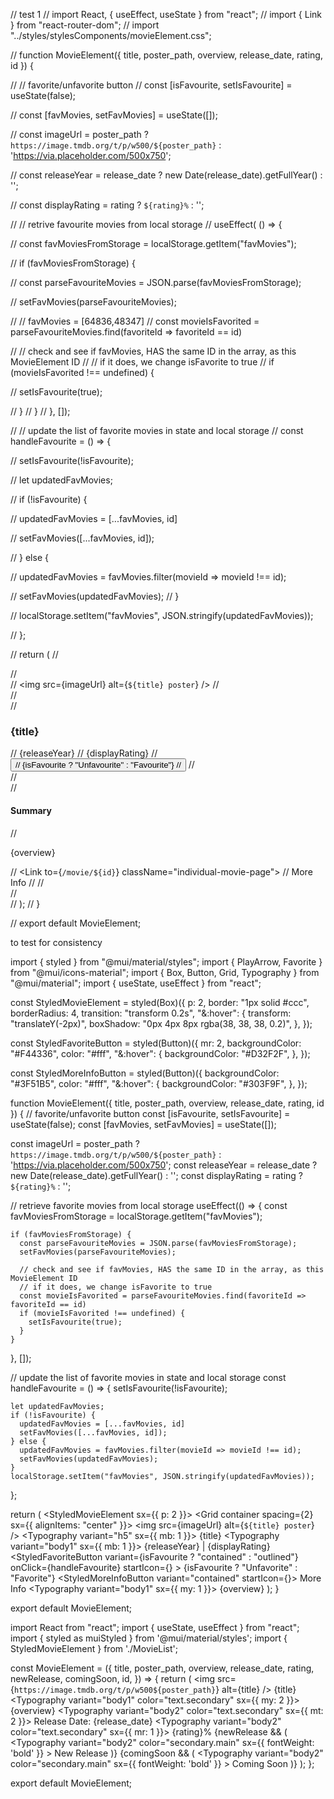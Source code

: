 
// test 1
// import React, { useEffect, useState } from "react";
// import { Link } from "react-router-dom";
// import "../styles/stylesComponents/movieElement.css";

// function MovieElement({ title, poster_path, overview, release_date, rating, id }) {

//   // favorite/unfavorite button
//   const [isFavourite, setIsFavourite] = useState(false);

//   const [favMovies, setFavMovies] = useState([]);


//   const imageUrl = poster_path ? `https://image.tmdb.org/t/p/w500/${poster_path}` : 'https://via.placeholder.com/500x750';

//   const releaseYear = release_date ? new Date(release_date).getFullYear() : '';

//   const displayRating = rating ? `${rating}%` : '';


//   // retrive favourite movies from local storage
//   useEffect( () => {
    
//     const favMoviesFromStorage = localStorage.getItem("favMovies");


//     if (favMoviesFromStorage) {

//       const parseFavouriteMovies = JSON.parse(favMoviesFromStorage);

//       setFavMovies(parseFavouriteMovies);

//       // favMovies = [64836,48347]
//       const movieIsFavorited = parseFavouriteMovies.find(favoriteId => favoriteId == id)


//       // check and see if favMovies, HAS the same ID in the array, as this MovieElement ID
//       // if it does, we change isFavorite to true
//       if (movieIsFavorited !== undefined) {

//        setIsFavourite(true);

//       }
//     }
//   }, []);



//   // update the list of favorite movies in state and local storage
//    const handleFavourite = () => {

//     setIsFavourite(!isFavourite);

//     let updatedFavMovies;

//     if (!isFavourite) {

//       updatedFavMovies = [...favMovies, id]

//       setFavMovies([...favMovies, id]);

//     } else {

//       updatedFavMovies = favMovies.filter(movieId => movieId !== id);

//       setFavMovies(updatedFavMovies);
//     }

//     localStorage.setItem("favMovies", JSON.stringify(updatedFavMovies));

//   };


//   return (
//     <div className="movie-element">
//       <div className="movie-poster">
//         <img src={imageUrl} alt={`${title} poster`} />
//       </div>
//       <div className="basic_info">
//         <h3>{title}</h3>
//         <span>{releaseYear}</span>
//         <span>{displayRating}</span>
//         <button onClick={handleFavourite}>
//           {isFavourite ? "Unfavourite" : "Favourite"}
//         </button>
//       </div>
//       <div className="overview movie-summary">
//         <h4>Summary</h4>
//         <p>{overview}</p>
//         <Link to={`/movie/${id}`} className="individual-movie-page">
//           More Info
//         </Link>
//       </div>
//     </div>
//   );
// }

// export default MovieElement;























































to test for consistency


import { styled } from "@mui/material/styles";
import { PlayArrow, Favorite } from "@mui/icons-material";
import { Box, Button, Grid, Typography } from "@mui/material";
import { useState, useEffect } from "react";

const StyledMovieElement = styled(Box)({
  p: 2,
  border: "1px solid #ccc",
  borderRadius: 4,
  transition: "transform 0.2s",
  "&:hover": {
    transform: "translateY(-2px)",
    boxShadow: "0px 4px 8px rgba(38, 38, 38, 0.2)",
  },
});

const StyledFavoriteButton = styled(Button)({
  mr: 2,
  backgroundColor: "#F44336",
  color: "#fff",
  "&:hover": {
    backgroundColor: "#D32F2F",
  },
});

const StyledMoreInfoButton = styled(Button)({
  backgroundColor: "#3F51B5",
  color: "#fff",
  "&:hover": {
    backgroundColor: "#303F9F",
  },
});

function MovieElement({ title, poster_path, overview, release_date, rating, id }) {
  // favorite/unfavorite button
  const [isFavourite, setIsFavourite] = useState(false);
  const [favMovies, setFavMovies] = useState([]);

  const imageUrl = poster_path ? `https://image.tmdb.org/t/p/w500/${poster_path}` : 'https://via.placeholder.com/500x750';
  const releaseYear = release_date ? new Date(release_date).getFullYear() : '';
  const displayRating = rating ? `${rating}%` : '';

  // retrieve favorite movies from local storage
  useEffect(() => {
    const favMoviesFromStorage = localStorage.getItem("favMovies");

    if (favMoviesFromStorage) {
      const parseFavouriteMovies = JSON.parse(favMoviesFromStorage);
      setFavMovies(parseFavouriteMovies);

      // check and see if favMovies, HAS the same ID in the array, as this MovieElement ID
      // if it does, we change isFavorite to true
      const movieIsFavorited = parseFavouriteMovies.find(favoriteId => favoriteId == id)
      if (movieIsFavorited !== undefined) {
        setIsFavourite(true);
      }
    }
  }, []);

  // update the list of favorite movies in state and local storage
  const handleFavourite = () => {
    setIsFavourite(!isFavourite);

    let updatedFavMovies;
    if (!isFavourite) {
      updatedFavMovies = [...favMovies, id]
      setFavMovies([...favMovies, id]);
    } else {
      updatedFavMovies = favMovies.filter(movieId => movieId !== id);
      setFavMovies(updatedFavMovies);
    }
    localStorage.setItem("favMovies", JSON.stringify(updatedFavMovies));
  };

  return (
    <StyledMovieElement sx={{ p: 2 }}>
      <Grid container spacing={2} sx={{ alignItems: "center" }}>
        <Grid item xs={12} md={3}>
          <img src={imageUrl} alt={`${title} poster`} />
        </Grid>
        <Grid item xs={12} md={9}>
          <Typography variant="h5" sx={{ mb: 1 }}>
            {title}
          </Typography>
          <Typography variant="body1" sx={{ mb: 1 }}>
            {releaseYear} | {displayRating}
          </Typography>
          <StyledFavoriteButton
            variant={isFavourite ? "contained" : "outlined"}
            onClick={handleFavourite}
            startIcon={<Favorite />}
          >
            {isFavourite ? "Unfavorite" : "Favorite"}
          </StyledFavoriteButton>
          <StyledMoreInfoButton variant="contained" startIcon={<PlayArrow />}>
            More Info
          </StyledMoreInfoButton>
          <Typography variant="body1" sx={{ my: 1 }}>
            {overview}
          </Typography>
        </Grid>
      </Grid>
    </StyledMovieElement>
  );
}

export default MovieElement;






<!-- to test -->

import React from "react";
import { useState, useEffect } from "react";
import { styled as muiStyled } from '@mui/material/styles';
import { StyledMovieElement } from './MovieList';

const MovieElement = ({
  title,
  poster_path,
  overview,
  release_date,
  rating,
  newRelease,
  comingSoon,
  id,
}) => {
  return (
    <StyledMovieElement>
      <img src={`https://image.tmdb.org/t/p/w500${poster_path}`} alt={title} />
      <Box>
        <Typography variant="h6" component="h2">
          {title}
        </Typography>
        <Typography variant="body1" color="text.secondary" sx={{ my: 2 }}>
          {overview}
        </Typography>
        <Typography variant="body2" color="text.secondary" sx={{ mt: 2 }}>
          Release Date: {release_date}
        </Typography>
        <RatingBox>
          <Typography variant="body2" color="text.secondary" sx={{ mr: 1 }}>
            {rating}%
          </Typography>
          <Rating value={rating} max={100} />
        </RatingBox>
        {newRelease && (
          <Typography
            variant="body2"
            color="secondary.main"
            sx={{ fontWeight: 'bold' }}
          >
            New Release
          </Typography>
        )}
        {comingSoon && (
          <Typography
            variant="body2"
            color="secondary.main"
            sx={{ fontWeight: 'bold' }}
          >
            Coming Soon
          </Typography>
        )}
      </Box>
    </StyledMovieElement>
  );
};

export default MovieElement;
